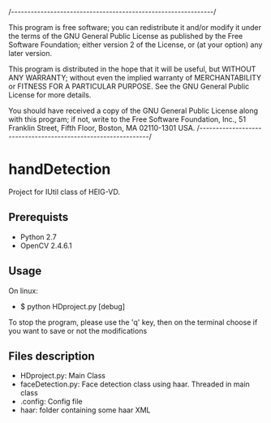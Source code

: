 /--------------------------------------------------------------/

This program is free software; you can redistribute it and/or modify
it under the terms of the GNU General Public License as published by
the Free Software Foundation; either version 2 of the License, or
(at your option) any later version.

This program is distributed in the hope that it will be useful,
but WITHOUT ANY WARRANTY; without even the implied warranty of
MERCHANTABILITY or FITNESS FOR A PARTICULAR PURPOSE. See the
GNU General Public License for more details.

You should have received a copy of the GNU General Public License along
with this program; if not, write to the Free Software Foundation, Inc.,
51 Franklin Street, Fifth Floor, Boston, MA 02110-1301 USA.
/--------------------------------------------------------------/

handDetection
=============

Project for IUtil class of HEIG-VD.

Prerequists
-------------
* Python 2.7
* OpenCV 2.4.6.1

Usage
-----
On linux:
* $ python HDproject.py [debug]

To stop the program, please use the 'q' key, then on the terminal choose if you want to save or not the modifications

Files description
-----------------
* HDproject.py: Main Class
* faceDetection.py: Face detection class using haar. Threaded in main class
* .config: Config file
* haar: folder containing some haar XML
